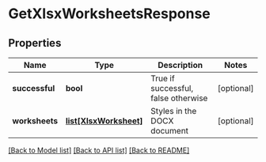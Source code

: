 # GetXlsxWorksheetsResponse

## Properties
Name | Type | Description | Notes
------------ | ------------- | ------------- | -------------
**successful** | **bool** | True if successful, false otherwise | [optional] 
**worksheets** | [**list[XlsxWorksheet]**](XlsxWorksheet.md) | Styles in the DOCX document | [optional] 

[[Back to Model list]](../README.md#documentation-for-models) [[Back to API list]](../README.md#documentation-for-api-endpoints) [[Back to README]](../README.md)


